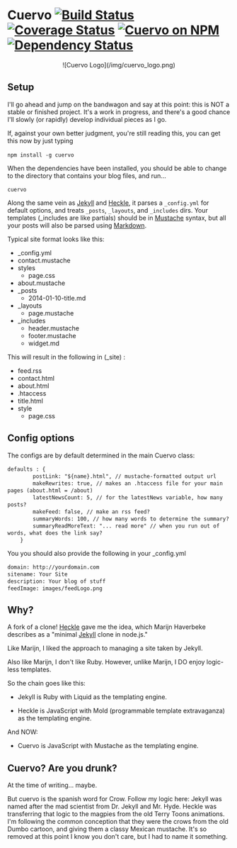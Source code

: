 # Cuervo [![Build Status](https://travis-ci.org/natedsaint/cuervo.svg?branch=master)](https://travis-ci.org/natedsaint/cuervo) [![Coverage Status](https://coveralls.io/repos/natedsaint/cuervo/badge.svg?branch=master)](https://coveralls.io/r/natedsaint/cuervo?branch=master) [![Cuervo on NPM](https://img.shields.io/npm/v/cuervo.svg)](https://npmjs.org/package/cuervo) [![Dependency Status](https://gemnasium.com/natedsaint/cuervo.svg)](https://gemnasium.com/natedsaint/cuervo)

<p style="text-align:center">![Cuervo Logo](/img/cuervo_logo.png)</p>

## Setup

I'll go ahead and jump on the bandwagon and say at this point: this is NOT a stable
or finished project. It's a work in progress, and there's a good chance I'll slowly
(or rapidly) develop individual pieces as I go.


If, against your own better judgment, you're still reading this, you can get this now by just typing

`npm install -g cuervo`

When the dependencies have been installed, you should be able to
change to the directory that contains your blog files, and run...

    cuervo

Along the same vein as [Jekyll][2] and [Heckle][1], it parses a `_config.yml` for default options, and 
treats `_posts`, `_layouts`, and `_includes` dirs. Your templates (_includes are like partials) should be in
[Mustache][3] syntax, but all your posts will also be parsed using [Markdown][4].  

Typical site format looks like this: 
- _config.yml
- contact.mustache
- styles
  - page.css
- about.mustache
- _posts
  - 2014-01-10-title.md
- _layouts
  - page.mustache
- _includes
  - header.mustache
  - footer.mustache
  - widget.md

This will result in the following in (_site) :

- feed.rss
- contact.html
- about.html
- .htaccess
- title.html
- style
  - page.css


[1]: https://github.com/marijnh/heckle
[2]: https://github.com/mojombo/jekyll
[3]: https://mustache.github.com
[4]: http://commonmark.org/

## Config options 
The configs are by default determined in the main Cuervo class:

```
defaults : {
        postLink: "${name}.html", // mustache-formatted output url
        makeRewrites: true, // makes an .htaccess file for your main pages (about.html = /about)
        latestNewsCount: 5, // for the latestNews variable, how many posts?
        makeFeed: false, // make an rss feed?
        summaryWords: 100, // how many words to determine the summary?
        summaryReadMoreText: "... read more" // when you run out of words, what does the link say?
    }
```

You you should also provide the following in your _config.yml
```
domain: http://yourdomain.com
sitename: Your Site 
description: Your blog of stuff
feedImage: images/feedLogo.png
```
## Why?

A fork of a clone! [Heckle][1] gave me the idea, which Marijn Haverbeke describes as a "minimal [Jekyll][2] clone in node.js."

Like Marijn, I liked the approach to managing a site taken by Jekyll. 

Also like Marijn, I don't like Ruby. However, unlike Marijn, I DO enjoy logic-less templates.

So the chain goes like this: 

- Jekyll is Ruby with Liquid as the templating engine.

- Heckle is JavaScript with Mold (programmable template extravaganza) as
the templating engine.

And NOW:

- Cuervo is JavaScript with Mustache as the templating engine.

## Cuervo? Are you drunk?

At the time of writing... maybe.

But cuervo is the spanish word for Crow. Follow my logic here: Jekyll was named after the mad 
scientist from Dr. Jekyll and Mr. Hyde. Heckle was transferring that logic to the magpies 
from the old Terry Toons animations. I'm following the common conception that they were the crows
from the old Dumbo cartoon, and giving them a classy Mexican mustache. It's so removed 
at this point I know you don't care, but I had to name it something.



